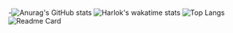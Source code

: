 # 
-![Anurag's GitHub stats](https://github-readme-stats.vercel.app/api?username=LY2601620664)
![Harlok's wakatime stats](https://github-readme-stats.vercel.app/api/wakatime?username=LY2601620664)
![Top Langs](https://github-readme-stats.vercel.app/api/top-langs/?username=LY2601620664)
![Readme Card](https://github-readme-stats.vercel.app/api/pin/?username=anuraghazra&repo=github-readme-stats)

